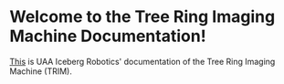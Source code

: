 # Welcome to the Tree Ring Imaging Machine Documentation!
[This](https://uaa-robo.github.io/tree-ring/) is UAA Iceberg Robotics' documentation of the Tree Ring Imaging Machine (TRIM).

